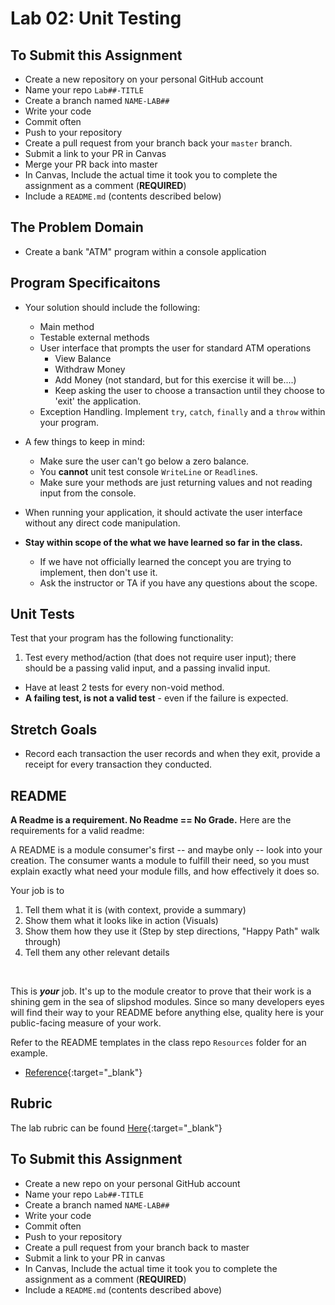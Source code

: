 Lab 02: Unit Testing
=====================================

## To Submit this Assignment
- Create a new repository on your personal GitHub account
- Name your repo `Lab##-TITLE`
- Create a branch named `NAME-LAB##`
- Write your code
- Commit often
- Push to your repository
- Create a pull request from your branch back your `master` branch.
- Submit a link to your PR in Canvas
- Merge your PR back into master
- In Canvas, Include the actual time it took you to complete the assignment as a comment (**REQUIRED**)
- Include a `README.md` (contents described below)


## The Problem Domain
- Create a bank "ATM" program within a console application


## Program Specificaitons
- Your solution should include the following:
    - Main method
	- Testable external methods
	- User interface that prompts the user for standard ATM operations
		- View Balance
		- Withdraw Money
		- Add Money (not standard, but for this exercise it will be....)
		- Keep asking the user to choose a transaction until they choose to 'exit' the application.
	- Exception Handling. Implement `try`, `catch`, `finally` and a `throw` within your program.
- A few things to keep in mind:
	- Make sure the user can't go below a zero balance.
	- You **cannot** unit test console `WriteLine` or `Readline`s. 
	- Make sure your methods are just returning values and not reading input from the console. 

- When running your application, it should activate the user interface without any direct code manipulation.

- **Stay within scope of the what we have learned so far in the class.**
	- If we have not officially learned the concept you are trying to implement, then don't use it. 
	- Ask the instructor or TA if you have any questions about the scope. 


## Unit Tests
Test that your program has the following functionality:
1. Test every method/action (that does not require user input); there should be a passing valid input, and a passing invalid input.
- Have at least 2 tests for every non-void method.
- **A failing test, is not a valid test** - even if the failure is expected. 


## Stretch Goals
- Record each transaction the user records and when they exit, provide a receipt for every transaction they conducted. 


## README
**A Readme is a requirement. No Readme == No Grade.** 
Here are the requirements for a valid readme:

A README is a module consumer's first -- and maybe only -- look into your creation. The consumer wants a module to fulfill their need, so you must explain exactly what need your module fills, and how effectively it does so.

Your job is to

1. Tell them what it is (with context, provide a summary)
1. Show them what it looks like in action (Visuals)
1. Show them how they use it (Step by step directions, "Happy Path" walk through)
1. Tell them any other relevant details
<br />

This is ***your*** job. It's up to the module creator to prove that their work is a shining gem in the sea of slipshod modules. Since so many developers eyes will find their way to your README before anything else, quality here is your public-facing measure of your work.

Refer to the README templates in the class repo `Resources` folder for an example. 
- [Reference](https://github.com/noffle/art-of-readme){:target="_blank"} 


## Rubric

The lab rubric can be found [Here](../../Resources/rubric){:target="_blank"} 

## To Submit this Assignment
- Create a new repo on your personal GitHub account
- Name your repo `Lab##-TITLE`
- Create a branch named `NAME-LAB##`
- Write your code
- Commit often
- Push to your repository
- Create a pull request from your branch back to master
- Submit a link to your PR in canvas
- In Canvas, Include the actual time it took you to complete the assignment as a comment (**REQUIRED**)
- Include a `README.md` (contents described above)
